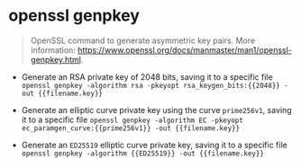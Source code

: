 # openssl genpkey
> OpenSSL command to generate asymmetric key pairs.
> More information: <https://www.openssl.org/docs/manmaster/man1/openssl-genpkey.html>.

- Generate an RSA private key of 2048 bits, saving it to a specific file
`openssl genpkey -algorithm rsa -pkeyopt rsa_keygen_bits:{{2048}} -out {{filename.key}}`

- Generate an elliptic curve private key using the curve `prime256v1`, saving it to a specific file
`openssl genpkey -algorithm EC -pkeyopt ec_paramgen_curve:{{prime256v1}} -out {{filename.key}}`

- Generate an `ED25519` elliptic curve private key, saving it to a specific file
`openssl genpkey -algorithm {{ED25519}} -out {{filename.key}}`
